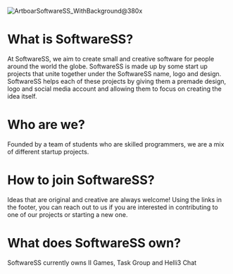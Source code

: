 ![ArtboarSoftwareSS_WithBackground@380x](https://user-images.githubusercontent.com/69199901/188856656-e9927bbb-2ffe-4fcc-af58-ad3bcd6124f2.png)

# What is SoftwareSS?
At SoftwareSS, we aim to create small and creative software for people around the world the globe. SoftwareSS is made up by some start up projects that unite together under the SoftwareSS name, logo and design. SoftwareSS helps each of these projects by giving them a premade design, logo and social media account and allowing them to focus on creating the idea itself.


# Who are we?
Founded by a team of students who are skilled programmers, we are a mix of different startup projects.


# How to join SoftwareSS?
Ideas that are original and creative are always welcome! Using the links in the footer, you can reach out to us if you are interested in contributing to one of our projects or starting a new one.

# What does SoftwareSS own?
SoftwareSS currently owns II Games, Task Group and Helli3 Chat
